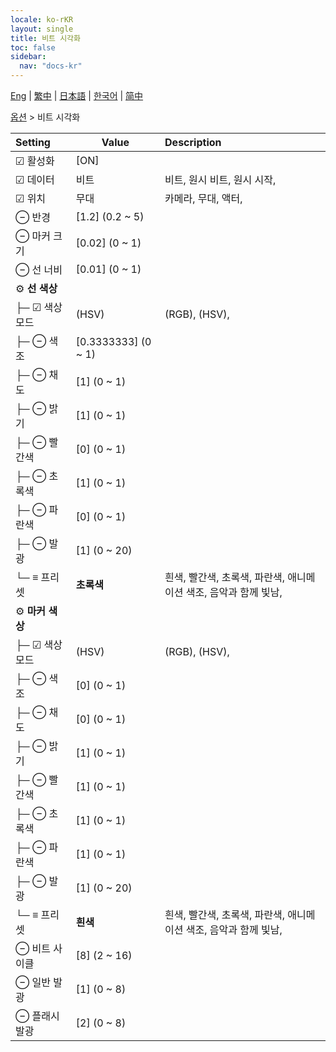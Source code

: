 ```yaml
---
locale: ko-rKR
layout: single
title: 비트 시각화
toc: false
sidebar:
  nav: "docs-kr"
---
```

[Eng](/dancexr/menu/2025.4/stage/beats_visualizer) | [繁中](/tw/dancexr/menu/2025.4/stage/beats_visualizer) | [日本語](/jp/dancexr/menu/2025.4/stage/beats_visualizer) | [한국어](/kr/dancexr/menu/2025.4/stage/beats_visualizer) | [简中](/zh/dancexr/menu/2025.4/stage/beats_visualizer)

[옵션](../menu#옵션) > 비트 시각화



| Setting | Value | Description |
| :--- | --- | :--- |
|  ☑ 활성화| [ON] | 
| ☑ 데이터| 비트 | 비트, 원시 비트, 원시 시작, 
| ☑ 위치| 무대 | 카메라, 무대, 액터, 
|  ⊖ 반경| [1.2] (0.2 ~ 5) | 
|  ⊖ 마커 크기| [0.02] (0 ~ 1) | 
|  ⊖ 선 너비| [0.01] (0 ~ 1) | 
|  ⚙️ <b>선 색상</b>| | 
| ├─ ☑ 색상 모드| (HSV) | (RGB), (HSV), 
| ├─ ⊖ 색조| [0.3333333] (0 ~ 1) | 
| ├─ ⊖ 채도| [1] (0 ~ 1) | 
| ├─ ⊖ 밝기| [1] (0 ~ 1) | 
| ├─ ⊖ 빨간색| [0] (0 ~ 1) | 
| ├─ ⊖ 초록색| [1] (0 ~ 1) | 
| ├─ ⊖ 파란색| [0] (0 ~ 1) | 
| ├─ ⊖ 발광| [1] (0 ~ 20) | 
| └─ ≡ 프리셋| **초록색** | 흰색, 빨간색, 초록색, 파란색, 애니메이션 색조, 음악과 함께 빛남,  |
|  ⚙️ <b>마커 색상</b>| | 
| ├─ ☑ 색상 모드| (HSV) | (RGB), (HSV), 
| ├─ ⊖ 색조| [0] (0 ~ 1) | 
| ├─ ⊖ 채도| [0] (0 ~ 1) | 
| ├─ ⊖ 밝기| [1] (0 ~ 1) | 
| ├─ ⊖ 빨간색| [1] (0 ~ 1) | 
| ├─ ⊖ 초록색| [1] (0 ~ 1) | 
| ├─ ⊖ 파란색| [1] (0 ~ 1) | 
| ├─ ⊖ 발광| [1] (0 ~ 20) | 
| └─ ≡ 프리셋| **흰색** | 흰색, 빨간색, 초록색, 파란색, 애니메이션 색조, 음악과 함께 빛남,  |
|  ⊖ 비트 사이클| [8] (2 ~ 16) | 
|  ⊖ 일반 발광| [1] (0 ~ 8) | 
|  ⊖ 플래시 발광| [2] (0 ~ 8) | 
